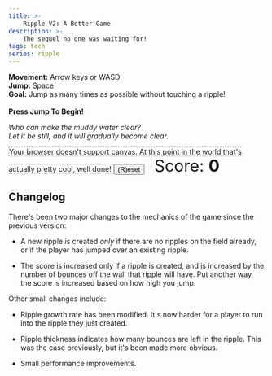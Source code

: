 ```yaml
---
title: >-
    Ripple V2: A Better Game
description: >-
    The sequel no one was waiting for!
tags: tech
series: ripple
---
```


<p>
    <b>Movement:</b> Arrow keys or WASD<br/>
    <b>Jump:</b> Space<br/>
    <b>Goal:</b> Jump as many times as possible without touching a ripple!<br/>
    <br/>
    <b>Press Jump To Begin!</b>
</p>

_Who can make the muddy water clear?<br/>
Let it be still, and it will gradually become clear._

<canvas id="canvas"
        style="border:1px dashed #AAA"
        tabindex=0>
Your browser doesn't support canvas. At this point in the world that's actually
pretty cool, well done!
</canvas>
<button onclick="resetGame()">(R)eset</button>
<span style="font-size: 2rem; margin-left: 1rem;">Score:
    <span style="font-weight: bold" id="score">0</span>
</span>

<script type="text/javascript">

const palette = [
    "#264653",
    "#2A9D8F",
    "#E9C46A",
    "#F4A261",
    "#E76F51",
];

const width = 800;
const height = 600;

function hypotenuse(w, h) {
    return Math.sqrt(Math.pow(w, 2) + Math.pow(h, 2));
}

let canvas = document.getElementById("canvas");
canvas.width = width;
canvas.height = height;

const whitelistedKeys = {
    "ArrowUp": {},
    "KeyW": {map: "ArrowUp"},
    "ArrowLeft": {},
    "KeyA": {map: "ArrowLeft"},
    "ArrowRight": {},
    "KeyD": {map: "ArrowRight"},
    "ArrowDown": {},
    "KeyS": {map: "ArrowDown"},
    "Space": {},
    "KeyR": {},
};

let keyboard = {};

canvas.addEventListener('keydown', (event) => {
    let keyInfo = whitelistedKeys[event.code];
    if (!keyInfo) return;

    let code = event.code;
    if (keyInfo.map) code = keyInfo.map;

    event.preventDefault();
    keyboard[code] = true;
});

canvas.addEventListener('keyup', (event) => {
    let keyInfo = whitelistedKeys[event.code];
    if (!keyInfo) return;

    let code = event.code;
    if (keyInfo.map) code = keyInfo.map;

    event.preventDefault();
    delete keyboard[code];
});


const C = 700; // scales the overall speed of the radius
const T = 500; // on which tick the radius change becomes linear

/*
    f(x) = sqrt(C*x)                        when x < T
           (C/(2*sqrt(CT)))(x-T) + sqrt(CT) when x >= T

    radius(x) = f(x) + playerRadius;
*/

const F1 = (x) => Math.sqrt(C*x);
const F2C1 = C / (2 * Math.sqrt(C*T));
const F2C2 = Math.sqrt(C * T);
const F2 = (x) => (F2C1 * (x - T)) + F2C2;
const F = (x) => {
    if (x < T) return F1(x);
    return F2(x);
};

class Ripple {

    constructor(id, currTick, x, y, bounces, color) {
        this.id = id;
        this.tick = currTick;
        this.x = x;
        this.y = y;
        this.thickness = Math.pow(bounces+1, 1.25);
        this.color = color;
        this.winner = false;

        this.maxRadius = hypotenuse(x, y);
        this.maxRadius = Math.max(this.maxRadius, hypotenuse(width-x, y));
        this.maxRadius = Math.max(this.maxRadius, hypotenuse(x, height-y));
        this.maxRadius = Math.max(this.maxRadius, hypotenuse(width-x, height-y));
    }

    radius(currTick) {
        const x = currTick - this.tick;
        return F(x) + playerRadius;
    }

    draw(ctx, currTick) {
        ctx.beginPath();
        ctx.arc(this.x, this.y, this.radius(currTick), 0, Math.PI * 2, false);
        ctx.closePath();
        ctx.lineWidth = this.thickness;
        ctx.strokeStyle = this.winner ? "#FF0000" : this.color;
        ctx.stroke();
    }

    canGC(currTick) {
        return this.radius(currTick) > this.maxRadius;
    }
}

const playerRadius = 10;
const playerMoveAccel = 0.5;
const playerMoveDecel = 0.7;
const playerMaxMoveSpeed = 4;
const playerJumpSpeed = 0.08;
const playerMaxHeight = 1;
const playerGravity = 0.01;

class Player{

    constructor(x, y, color) {
        this.x = x;
        this.y = y;
        this.z = 0;
        this.xVelocity = 0;
        this.yVelocity = 0;
        this.zVelocity = 0;
        this.color = color;
        this.falling = false;
        this.lastJumpHeight = 0;
        this.loser = false;
    }

    act() {
        if (keyboard["ArrowUp"]) {
            this.yVelocity = Math.max(-playerMaxMoveSpeed, this.yVelocity - playerMoveAccel);
        } else if (keyboard["ArrowDown"]) {
            this.yVelocity = Math.min(playerMaxMoveSpeed, this.yVelocity + playerMoveAccel);
        } else if (this.yVelocity > 0) {
            this.yVelocity = Math.max(0, this.yVelocity - playerMoveDecel);
        } else if (this.yVelocity < 0) {
            this.yVelocity = Math.min(0, this.yVelocity + playerMoveDecel);
        }

        this.y += this.yVelocity;
        this.y = Math.max(0+playerRadius, this.y);
        this.y = Math.min(height-playerRadius, this.y);

        if (keyboard["ArrowLeft"]) {
            this.xVelocity = Math.max(-playerMaxMoveSpeed, this.xVelocity - playerMoveAccel);
        } else if (keyboard["ArrowRight"]) {
            this.xVelocity = Math.min(playerMaxMoveSpeed, this.xVelocity + playerMoveAccel);
        } else if (this.xVelocity > 0) {
            this.xVelocity = Math.max(0, this.xVelocity - playerMoveDecel);
        } else if (this.xVelocity < 0) {
            this.xVelocity = Math.min(0, this.xVelocity + playerMoveDecel);
        }

        this.x += this.xVelocity;
        this.x = Math.max(0+playerRadius, this.x);
        this.x = Math.min(width-playerRadius, this.x);

        let jumpHeld = keyboard["Space"];

        if (jumpHeld && !this.falling && this.z < playerMaxHeight) {
            this.lastJumpHeight = 0;
            this.zVelocity = playerJumpSpeed;
        } else {
            this.zVelocity = Math.max(-playerJumpSpeed, this.zVelocity - playerGravity);
            this.falling = this.z > 0;
        }

        let prevZ = this.z;
        this.z = Math.max(0, this.z + this.zVelocity);
        this.lastJumpHeight = Math.max(this.z, this.lastJumpHeight);
    }

    draw(ctx) {
        let y = this.y - (this.z * 40);
        let radius = playerRadius * (this.z+1)

        // draw main
        ctx.beginPath();
        ctx.arc(this.x, y, radius, 0, Math.PI * 2, false);
        ctx.closePath();
        ctx.lineWidth = 0;
        ctx.fillStyle = this.color;
        ctx.fill();
        if (this.loser) {
            ctx.strokeStyle = '#FF0000';
            ctx.lineWidth = 2;
            ctx.stroke();
        }

        // draw shadow, if in the air
        if (this.z > 0) {
            let radius = Math.max(0, playerRadius * (1.2 - this.z));
            ctx.beginPath();
            ctx.arc(this.x, this.y, radius, 0, Math.PI * 2, false);
            ctx.closePath();
            ctx.lineWidth = 0;
            ctx.fillStyle = this.color+"33";
            ctx.fill();
        }
    }
}

class Game {

    constructor(canvas, scoreEl) {
        this.currTick = 0;
        this.player = new Player(width/2, height/2, palette[0]);
        this.state = 'play';
        this.score = 0;
        this.scoreEl = scoreEl;
        this.canvas = canvas;
        this.ctx = canvas.getContext("2d");
        this.ripples = [];
        this.nextRippleID = 0;
    }

    shouldReset() {
        return keyboard['KeyR'];
    }

    newRippleID() {
        let id = this.nextRippleID;
        this.nextRippleID++;
        return id;
    }

    // newRipple initializes and stores a new ripple at the given coordinates, as
    // well as all sub-ripples which make up the initial ripple's reflections.
    newRipple(x, y, bounces, color) {
        color = color ? color : palette[Math.floor(Math.random() * palette.length)];

        let ripplePos = [];
        let nextRipples = [];

        let addRipple = (x, y) => {
            for (let i in ripplePos) {
                if (ripplePos[i][0] == x && ripplePos[i][1] == y) return;
            }

            let ripple = new Ripple(this.newRippleID(), this.currTick, x, y, bounces, color);
            nextRipples.push(ripple);
            ripplePos.push([x, y]);
            this.ripples.push(ripple);
        };

        // add initial ripple, after this we deal with the sub-ripples.
        addRipple(x, y);

        while (bounces > 0) {
            bounces--;
            let prevRipples = nextRipples;
            nextRipples = [];

            for (let i in prevRipples) {
                let prevX = prevRipples[i].x;
                let prevY = prevRipples[i].y;
                addRipple(prevX, -prevY);
                addRipple(-prevX, prevY);
                addRipple((2*this.canvas.width)-prevX, prevY);
                addRipple(prevX, (2*this.canvas.height)-prevY);
            }
        }
    }

    // playerRipplesState returns a mapping of rippleID -> boolean, where each
    // boolean indicates the ripple's relation to the player at the moment. true
    // indicates the player is outside the ripple, false indicates the player is
    // within the ripple.
    playerRipplesState() {
        let state = {};
        for (let i in this.ripples) {
            let ripple = this.ripples[i];
            let rippleRadius = ripple.radius(this.currTick);
            let hs = Math.pow(ripple.x-this.player.x, 2) + Math.pow(ripple.y-this.player.y, 2);
            state[ripple.id] = hs > Math.pow(rippleRadius + playerRadius, 2);
        }
        return state;
    }

    playerHasJumpedOverRipple(prev, curr) {
        for (const rippleID in prev) {
            if (!curr.hasOwnProperty(rippleID)) continue;
            if (curr[rippleID] != prev[rippleID]) return true;
        }
        return false;
    }

    update() {
        if (this.state != 'play') return;

        let playerPrevZ = this.player.z;
        this.player.act();

        if (playerPrevZ == 0 && this.player.z > 0) {
            // player has jumped
            this.prevPlayerRipplesState = this.playerRipplesState();

        } else if (playerPrevZ > 0 && this.player.z == 0) {

            // player has landed, don't produce a ripple unless there are no
            // existing ripples or the player jumped over an existing one.
            if (
                this.ripples.length == 0 ||
                this.playerHasJumpedOverRipple(
                    this.prevPlayerRipplesState,
                    this.playerRipplesState()
                )
            ) {
                let bounces = Math.floor((this.player.lastJumpHeight*1.8)+1);
                console.log("spawning ripple with bounces:", bounces);
                this.newRipple(this.player.x, this.player.y, bounces);
                this.score += bounces;
            }
        }

        if (this.player.z == 0) {
            for (let i in this.ripples) {
                let ripple = this.ripples[i];
                let rippleRadius = ripple.radius(this.currTick);
                if (rippleRadius < playerRadius * 1.5) continue;
                let hs = Math.pow(ripple.x-this.player.x, 2) + Math.pow(ripple.y-this.player.y, 2);
                if (hs > Math.pow(rippleRadius + playerRadius, 2)) {
                    continue;
                } else if (hs <= Math.pow(rippleRadius - playerRadius, 2)) {
                    continue;
                } else {
                    console.log("game over", ripple);
                    ripple.winner = true;
                    this.player.loser = true;
                    this.state = 'gameOver';
                    // deliberately don't break here, in case multiple ripples hit
                    // the player on the same frame
                }
            }
        }

        this.ripples = this.ripples.filter(ripple => !ripple.canGC(this.currTick));

        this.currTick++;
    }

    draw() {
        this.ctx.clearRect(0, 0, this.canvas.width, this.canvas.height);
        this.ripples.forEach(ripple => ripple.draw(this.ctx, this.currTick));
        this.player.draw(this.ctx)
        this.scoreEl.innerHTML = this.score;
    }
}


const requestAnimationFrame =
    window.requestAnimationFrame ||
    window.mozRequestAnimationFrame ||
    window.webkitRequestAnimationFrame ||
    window.msRequestAnimationFrame;

let game = new Game(canvas, document.getElementById("score"));

function nextFrame() {
    if (game.shouldReset()) {
        game = new Game(canvas, document.getElementById("score"));
    }

    game.update()
    game.draw()
    requestAnimationFrame(nextFrame);
}
requestAnimationFrame(nextFrame);

canvas.focus();

</script>

## Changelog

There's been two major changes to the mechanics of the game since the previous
version:

* A new ripple is created _only_ if there are no ripples on the field already,
  or if the player has jumped over an existing ripple.

* The score is increased only if a ripple is created, and is increased by the
  number of bounces off the wall that ripple will have. Put another way, the
  score is increased based on how high you jump.

Other small changes include:

* Ripple growth rate has been modified. It's now harder for a player to run into
  the ripple they just created.

* Ripple thickness indicates how many bounces are left in the ripple. This was
  the case previously, but it's been made more obvious.

* Small performance improvements.
